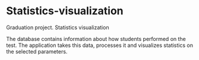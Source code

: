 # Statistics-visualization
Graduation project. Statistics visualization

The database contains information about how students performed on the test. The application takes this data, processes it and visualizes statistics on the selected parameters.
